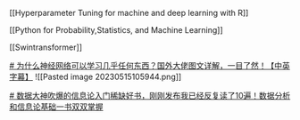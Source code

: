 [[Hyperparameter Tuning for machine and deep learning with R]]

[[Python for Probability,Statistics, and Machine Learning]]

[[Swintransformer]]

[# 为什么神经网络可以学习几乎任何东西？国外大佬图文详解，一目了然！【中英字幕】](https://www.bilibili.com/video/BV1Tg4y1L7Xb/?-Arouter=story&buvid=Z04E510301E2317E4258B86E9DE3EE9C4D01&is_story_h5=false&mid=VWzcmGUtEsG3cu5l2eCFlg%3D%3D&p=1&plat_id=163&share_from=ugc&share_medium=iphone&share_plat=ios&share_session_id=F2A01444-4FAF-4773-8FA3-2B543C0F685B&share_source=WEIXIN&share_tag=s_i&timestamp=1684119189&unique_k=WRZLxav&up_id=2146772950&vd_source=51c3e05edfa923bc859a70d024c2d7c9)
![[Pasted image 20230515105944.png]]

[# 数据大神吹爆的信息论入门稀缺好书，刚刚发布我已经反复读了10遍！数据分析和信息论基础一书双双掌握](https://www.bilibili.com/video/BV1Es4y1Q7EC/?-Arouter=story&buvid=Z04E510301E2317E4258B86E9DE3EE9C4D01&is_story_h5=false&mid=VWzcmGUtEsG3cu5l2eCFlg%3D%3D&p=1&plat_id=163&share_from=ugc&share_medium=iphone&share_plat=ios&share_session_id=96B85A75-8F88-4169-8AF8-3D23B1F117DE&share_source=WEIXIN&share_tag=s_i&timestamp=1683927551&unique_k=LWhtoFh&up_id=627931374)
